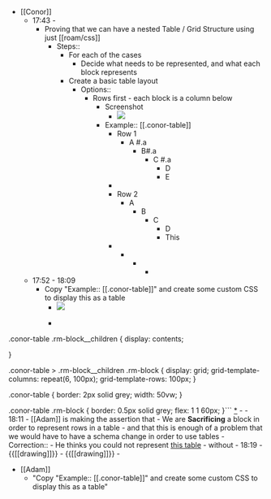 - [[Conor]]
    - 17:43 - 
        - Proving that we can have a nested Table / Grid Structure using just [[roam/css]]
            - Steps::
                - For each of the cases 
                    - Decide what needs to be represented, and what each block represents
                - Create a basic table layout
                    - Options::
                        - Rows first - each block is a column below
                            - Screenshot
                                - ![](https://firebasestorage.googleapis.com/v0/b/firescript-577a2.appspot.com/o/imgs%2Fapp%2Fhelp%2Fj6BhKA9GjD.png?alt=media&token=1720cc07-5d79-4271-bf9b-e83e8f441d2a)
                            - Example::  [[.conor-table]]
                                - Row 1
                                    - A #.a
                                        - B#.a
                                            - C #.a
                                                - D
                                                - E
                                - 
                                - Row 2  
                                    - A
                                        - B 
                                            - C
                                                - D 
                                                - This
                                -  
                                    -  
                                        -  
                                            - 
    - 17:52 - 18:09
        - Copy "Example::  [[.conor-table]]" and create some custom CSS to display this as a table
            - ![](https://firebasestorage.googleapis.com/v0/b/firescript-577a2.appspot.com/o/imgs%2Fapp%2Fhelp%2FRj_CdeqTdz.png?alt=media&token=83b88678-1856-4449-992e-941ab25b0c5d)
            - ```css
.conor-table .rm-block__children {
  display: contents;
  
}

.conor-table > .rm-block__children .rm-block {
  display: grid;
  grid-template-columns: repeat(6, 100px);
  grid-template-rows: 100px;
}

.conor-table {
  border: 2px solid grey;
  width: 50vw;
}

.conor-table .rm-block {
  border: 0.5px solid grey;
flex: 1 1 60px;
}``` [*](((wef_Hru74)))
            - 
    - 18:11
        - [[Adam]] is making the assertion that 
            - We are __Sacrificing__ a block in order to represent rows in a table - and that this is enough of a problem that we would have to have a schema change in order to use tables
                - Correction::
                    - He thinks you could not represent [this table](((djGTZ4M8o))) - without 
        - 18:19
            - {{[[drawing]]}}
            - {{[[drawing]]}}
            - 
- [[Adam]]
    - "Copy "Example::  [[.conor-table]]" and create some custom CSS to display this as a table"
